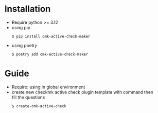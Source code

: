 # Installation
- Require python >= 3.12
- using pip
    ```
    $ pip install cmk-active-check-maker
    ```
- using poetry
    ```
    $ poetry add cmk-active-check-maker
    ```


# Guide
- Require: using in global environment
- create new checkmk active check plugin template with command then fill the questions
    ```
    $ create-cmk-active-check
    ```
